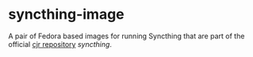 # syncthing-image
A pair of Fedora based images for running Syncthing that are part of the official [cjr repository](https://hub.docker.com/u/cjrun) *syncthing*.

